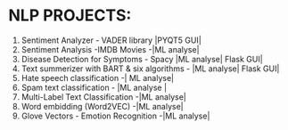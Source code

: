# NLP PROJECTS:

1) Sentiment Analyzer - VADER library |PYQT5 GUI|
1) Sentiment Analysis -IMDB Movies -|ML analyse|
2) Disease Detection for Symptoms - Spacy |ML analyse| Flask GUI|
3) Text summerizer with BART & six algorithms -  |ML analyse| Flask GUI|
4) Hate speech classification -| ML analyse|
5) Spam text classification - |ML analyse |
6) Multi-Label Text Classification -|ML analyse|
7) Word embidding (Word2VEC) -|ML analyse|
8) Glove Vectors - Emotion Recognition -|ML analyse|
